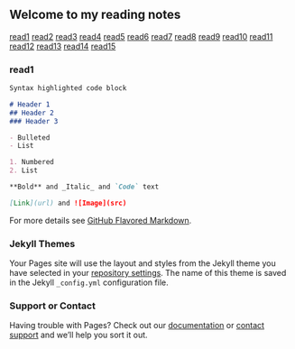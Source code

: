 ## Welcome to my reading notes

[read1](read1.md)
[read2](read2.md)
[read3](read3.md)
[read4](read4.md)
[read5](read5.md)
[read6](read6.md)
[read7](read7.md)
[read8](read8.md)
[read9](read9.md)
[read10](read10.md)
[read11](read11.md)
[read12](read12.md)
[read13](read13.md)
[read14](read14.md)
[read15](read15.md)



### read1


```markdown
Syntax highlighted code block

# Header 1
## Header 2
### Header 3

- Bulleted
- List

1. Numbered
2. List

**Bold** and _Italic_ and `Code` text

[Link](url) and ![Image](src)
```

For more details see [GitHub Flavored Markdown](https://guides.github.com/features/mastering-markdown/).

### Jekyll Themes

Your Pages site will use the layout and styles from the Jekyll theme you have selected in your [repository settings](https://github.com/maisjamil1/readingNotes401/settings). The name of this theme is saved in the Jekyll `_config.yml` configuration file.

### Support or Contact

Having trouble with Pages? Check out our [documentation](https://docs.github.com/categories/github-pages-basics/) or [contact support](https://github.com/contact) and we’ll help you sort it out.
